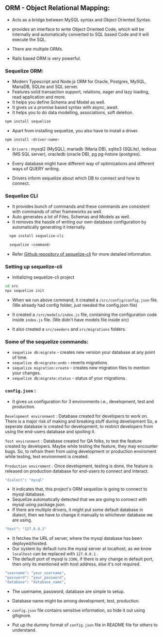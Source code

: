 ## ORM - Object Relational Mapping:

- Acts as a bridge between MySQL syntax and Object Oriented Syntax.
- provides an interface to write Object Oriented Code, which will be internally and automatically converted to SQL based Code and it will execute the SQL.
- There are multiple ORMs.

- Rails based ORM is very powerful.

### Sequelize ORM:

- Modern Typescript and Node.js ORM for Oracle,
  Postgres, MySQL, MariaDB, SQLite and SQL server.
- Features solid transaction support, relations, eager and lazy loading, read application and more.
- It helps you define Schema and Model as well.
- It gives us a promise based syntax with async, await.
- It helps you to do data modelling, associations, soft deletion.

```bash
npm install sequelize
```

- Apart from installing sequelize, you also have to install a driver.

```bash
npm install <driver-name>
```

- `Drivers` : mysql2 (MySQL), mariadb (Maria DB), sqlite3 (SQLite), tedious (MS SQL server), oracledb (oracle DB), pg pg-hstore (postgres).

- Every database might have different way of optimizations and different ways of QUERY writing.

- Drivers inform sequelize about which DB to connect and how to connect.

### Sequelize CLI

- It provides bunch of commands and these commands are consistent with commands of other frameworks as well.
- Auto generates a lot of Files, Schemas and Models as well.
- It removes the hassle of writing our own database configuration by automatically generating it internally.

```bash
  npm install sequelize-cli
```

```bash
  sequelize <command>
```

- Refer [Github repository of sequelize-cli](https://github.com/sequelize/cli) for more detailed information.

### Setting up sequelize-cli

- Initializing sequelize-cli project

```bash
cd src
npx sequelize init
```

- When we run above command, it created a `/src/config/config.json` file. (We already had config folder, just
  needed the config.json file)

- It created a `/src/models/index.js` file, containing the configuration code inside `index.js` file. (We didn't have models file inside src)

- It also created a `src/seeders` and `src/migrations` folders.

### Some of the sequelize commands:

- `sequelize db:migrate` - creates new version your database at any point of time.
- `sequelize db:migrate:undo` - reverts migrations
- `sequelize migration:create` - creates new migration files to mention your changes.
- `sequelize db:migrate:status` - status of your migrations.

### `config.json` :

- It gives us configuration for 3 environments i.e., development, test and production.

`Development environment` : Database created for developers to work on. There is a major risk of making and breaking stuff during development So, a seperate database is created for development, to restrict developers from using the end-users database and spoiling it.

`Test environment` : Database created for QA folks, to test the feature created by developers. Maybe while testing the feature, they may encounter bugs. So, to refrain them from using development or production enviroment while testing, test environment is created.

`Production enviroment` : Once development, testing is done, the feature is released on production database for end-users to connect and interact.

```bash
"dialect": "mysql"
```

- It indicates that, this project's ORM sequelize is going to connect to mysql database.
- Sequelize automatically detected that we are going to connect with mysql using package.json.
- If there are multiple drivers, it might put some default database in dialect, then we have to change it manually to whichever database we are using.

```bash
"host": "127.0.0.1"
```

- It fetches the URL of server, where the mysql database has been deployed/hosted.
- Our system by default runs the mysql server at localhost, as we know `localhost` can be replaced with `127.0.0.1` .
- The default port of mysql is `3306`, if there is any change in default port, then only its mentioned with host address, else it's not required.

```bash
"username": "your_username",
"password": "your_password",
"database": "database_name",
```

- The username, password, database are simple to setup.
- Database name might be among development, test, production.

- `config.json` file contains sensitive information, so hide it out using gitignore.
- Put up the dummy format of `config.json` file in README file for others to understand.
